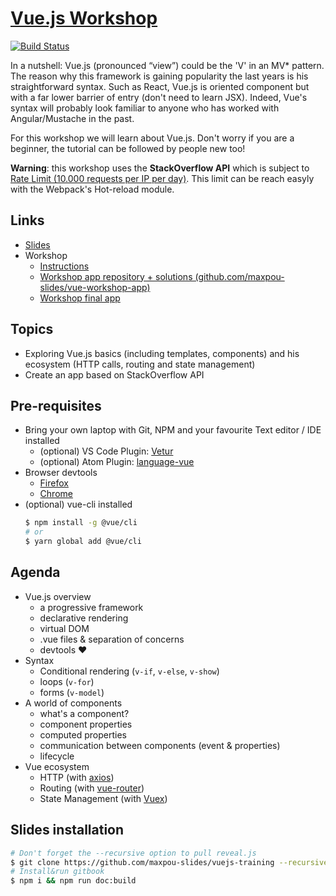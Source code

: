 # [Vue.js Workshop](https://github.com/maxpou-slides/vue-workshop)

[![Build Status](https://travis-ci.org/maxpou-slides/vue-workshop.svg?branch=master)](https://travis-ci.org/maxpou-slides/vue-workshop)

In a nutshell: Vue.js (pronounced “view”) could be the 'V' in an MV* pattern. The reason why this framework is gaining popularity the last years is his straightforward syntax. Such as React, Vue.js is oriented component but with a far lower barrier of entry (don't need to learn JSX). Indeed, Vue's syntax will probably look familiar to anyone who has worked with Angular/Mustache in the past.

For this workshop we will learn about Vue.js. Don't worry if you are a beginner, the tutorial can be followed by people new too!

**Warning**: this workshop uses the **StackOverflow API** which is subject to [Rate Limit (10.000 requests per IP per day)](https://api.stackexchange.com/docs/throttle). This limit can be reach easyly with the Webpack's Hot-reload module.

## Links

* [Slides](http://slides.maxpou.fr/vue-workshop/)
* Workshop
  * [Instructions](http://slides.maxpou.fr/vue-workshop/_book/)
  * [Workshop app repository + solutions (github.com/maxpou-slides/vue-workshop-app)](https://github.com/maxpou-slides/vue-workshop-app)
  * [Workshop final app](http://slides.maxpou.fr/vue-workshop-app/)


## Topics

* Exploring Vue.js basics (including templates, components) and his ecosystem (HTTP calls, routing and state management)
* Create an app based on StackOverflow API


## Pre-requisites

* Bring your own laptop with Git, NPM and your favourite Text editor / IDE installed
  * (optional) VS Code Plugin: [Vetur](https://marketplace.visualstudio.com/items?itemName=octref.vetur)
  * (optional) Atom Plugin: [language-vue](https://atom.io/packages/language-vue)
* Browser devtools
  * [Firefox](https://addons.mozilla.org/en-US/firefox/addon/vue-js-devtools/)
  * [Chrome](https://chrome.google.com/webstore/detail/vuejs-devtools/nhdogjmejiglipccpnnnanhbledajbpd)
* (optional) vue-cli installed
  ```bash
  $ npm install -g @vue/cli
  # or
  $ yarn global add @vue/cli
  ```


## Agenda

* Vue.js overview
  * a progressive framework
  * declarative rendering
  * virtual DOM
  * .vue files & separation of concerns
  * devtools ❤️
* Syntax
  * Conditional rendering (`v-if`, `v-else`, `v-show`)
  * loops (`v-for`)
  * forms (`v-model`)
* A world of components
  * what's a component?
  * component properties
  * computed properties
  * communication between components (event & properties)
  * lifecycle
* Vue ecosystem
  * HTTP (with [axios](https://github.com/mzabriskie/axios))
  * Routing (with [vue-router](https://router.vuejs.org/en/))
  * State Management (with [Vuex](https://vuex.vuejs.org/en/))


## Slides installation

```bash
# Don't forget the --recursive option to pull reveal.js
$ git clone https://github.com/maxpou-slides/vuejs-training --recursive
# Install&run gitbook
$ npm i && npm run doc:build
```
